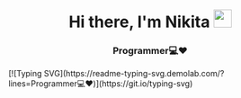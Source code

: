 <h1 align="center">Hi there, I'm Nikita</a>
<img src="https://github.com/blackcater/blackcater/raw/main/images/Hi.gif" height="32"/></h1>
<h3 align="center">Programmer💻❤️</h3>
[![Typing SVG](https://readme-typing-svg.demolab.com/?lines=Programmer💻❤️)](https://git.io/typing-svg)
